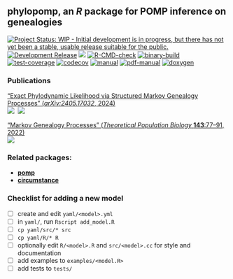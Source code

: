 ## **phylopomp**, an *R* package for POMP inference on genealogies

[![Project Status: WIP - Initial development is in progress, but there
has not yet been a stable, usable release suitable for the public.](https://www.repostatus.org/badges/latest/wip.svg)](https://www.repostatus.org/#wip)
[![Development Release](https://img.shields.io/github/release/kingaa/phylopomp.svg)](https://github.com/kingaa/phylopomp/releases/latest)
[![](https://www.r-pkg.org/badges/version/phylopomp?color=blue)](https://cran.r-project.org/package=phylopomp)
[![R-CMD-check](https://github.com/kingaa/phylopomp/actions/workflows/r-cmd-check.yml/badge.svg)](https://github.com/kingaa/phylopomp/actions/workflows/r-cmd-check.yml)
[![binary-build](https://github.com/kingaa/phylopomp/actions/workflows/binary-build.yml/badge.svg)](https://github.com/kingaa/phylopomp/actions/workflows/binary-build.yml)
[![test-coverage](https://github.com/kingaa/phylopomp/actions/workflows/test-coverage.yml/badge.svg)](https://github.com/kingaa/phylopomp/actions/workflows/test-coverage.yml)
[![codecov](https://codecov.io/gh/kingaa/phylopomp/branch/master/graph/badge.svg)](https://codecov.io/gh/kingaa/phylopomp)
[![manual](https://img.shields.io/badge/manual-HTML-brown)](https://kingaa.github.io/manuals/phylopomp/)
[![pdf-manual](https://img.shields.io/badge/manual-PDF-brown)](https://kingaa.github.io/manuals/phylopomp/pdf/)
[![doxygen](https://img.shields.io/badge/doxygen-HTML-brown)](https://kingaa.github.io/manuals/phylopomp/source/html/index.html)


### Publications

[“Exact Phylodynamic Likelihood via Structured Markov Genealogy Processes” (*arXiv:2405.17032*, 2024)](https://doi.org/10.48550/arxiv.2405.17032)  
[![](https://img.shields.io/badge/doi-10.48550/arxiv.2405.17032-yellow.svg)](https://doi.org/10.48550/arxiv.2405.17032)&nbsp;
[![](https://img.shields.io/badge/github-kingaa/structured--genealogy--process--paper-blue.svg)](https://github.com/kingaa/structured-genealogy-process-paper)

[“Markov Genealogy Processes” (*Theoretical Population Biology*
**143**:77–91, 2022)](https://doi.org/10.1016/j.tpb.2021.11.003)  
[![](https://img.shields.io/badge/doi-10.1016/j.tpb.2021.11.003-yellow.svg)](https://doi.org/10.1016/j.tpb.2021.11.003)

### Related packages:

  - [**pomp**](https://github.com/kingaa/pomp/)
  - [**circumstance**](https://github.com/kingaa/circumstance/)

### Checklist for adding a new model

- [ ] create and edit `yaml/<model>.yml`
- [ ] in `yaml/`, run `Rscript add_model.R`
- [ ] `cp yaml/src/* src`
- [ ] `cp yaml/R/* R`
- [ ] optionally edit `R/<model>.R` and `src/<model>.cc` for style and documentation
- [ ] add examples to `examples/<model.R>`
- [ ] add tests to `tests/`
